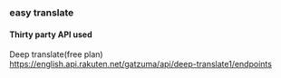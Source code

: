 ### easy translate

#### Thirty party API used
Deep translate(free plan) \
https://english.api.rakuten.net/gatzuma/api/deep-translate1/endpoints